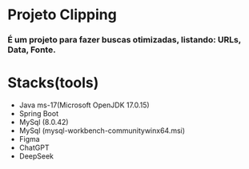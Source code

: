 # Projeto Clipping

### É um projeto para fazer buscas otimizadas, listando: URLs, Data, Fonte.


# Stacks(tools)
* Java ms-17(Microsoft OpenJDK 17.0.15)
* Spring Boot
* MySql (8.0.42)
* MySql (mysql-workbench-communitywinx64.msi)
* Figma
* ChatGPT
* DeepSeek
